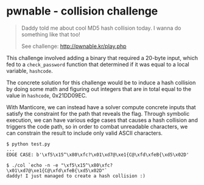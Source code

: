 # pwnable - collision challenge

> Daddy told me about cool MD5 hash collision today.
> I wanna do something like that too!
> 
> See challenge: http://pwnable.kr/play.php

This challenge involved adding a binary that required a 20-byte input, which fed to a `check_password`
function that determined if it was equal to a local variable, `hashcode`.

The concrete solution for this challenge would be to induce a hash collision by doing some math 
and figuring out integers that are in total equal to the value in `hashcode`, 0x21DD09EC.

With Manticore, we can instead have a solver compute concrete inputs that satisfy the constraint for the path that reveals
the flag. Through symbolic execution, we can have various edge cases that causes a hash collision and triggers the code path,
so in order to combat unreadable characters, we can constrain the result to include only valid ASCII characters.

```
$ python test.py
...
EDGE CASE: b'\xf5\x15^\x80\xfc?\x01\xd7@\xe1{C@\xfd\xfeB{\xd5\x02D'

$ ./col `echo -n -e "\xf5\x15^\x80\xfc?\x01\xd7@\xe1{C@\xfd\xfeB{\xd5\x02D"`
daddy! I just managed to create a hash collision :)
```
